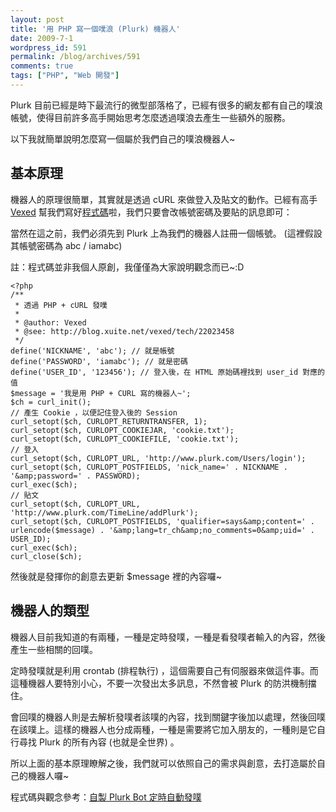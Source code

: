 ```yaml
---
layout: post
title: '用 PHP 寫一個噗浪 (Plurk) 機器人'
date: 2009-7-1
wordpress_id: 591
permalink: /blog/archives/591
comments: true
tags: ["PHP", "Web 開發"]
---
```


Plurk 目前已經是時下最流行的微型部落格了，已經有很多的網友都有自己的噗浪帳號，使得目前許多高手開始思考怎麼透過噗浪去產生一些額外的服務。

以下我就簡單說明怎麼寫一個屬於我們自己的噗浪機器人~

<!--more-->

## 基本原理

機器人的原理很簡單，其實就是透過 cURL 來做登入及貼文的動作。已經有高手 [Vexed](http://blog.xuite.net/vexed/) 幫我們寫好[程式碼](http://gist.github.com/53380)啦，我們只要會改帳號密碼及要貼的訊息即可：

當然在這之前，我們必須先到 Plurk 上為我們的機器人註冊一個帳號。 (這裡假設其帳號密碼為 abc / iamabc) 

註：程式碼並非我個人原創，我僅僅為大家說明觀念而已~:D

```
<?php
/**
 * 透過 PHP + cURL 發噗
 *
 * @author: Vexed
 * @see: http://blog.xuite.net/vexed/tech/22023458
 */
define('NICKNAME', 'abc'); // 就是帳號
define('PASSWORD', 'iamabc'); // 就是密碼
define('USER_ID', '123456'); // 登入後，在 HTML 原始碼裡找到 user_id 對應的值
$message = '我是用 PHP + CURL 寫的機器人~';
$ch = curl_init();
// 產生 Cookie ，以便記住登入後的 Session
curl_setopt($ch, CURLOPT_RETURNTRANSFER, 1);
curl_setopt($ch, CURLOPT_COOKIEJAR, 'cookie.txt');
curl_setopt($ch, CURLOPT_COOKIEFILE, 'cookie.txt');
// 登入
curl_setopt($ch, CURLOPT_URL, 'http://www.plurk.com/Users/login');
curl_setopt($ch, CURLOPT_POSTFIELDS, 'nick_name=' . NICKNAME . '&amp;password=' . PASSWORD);
curl_exec($ch);
// 貼文
curl_setopt($ch, CURLOPT_URL, 'http://www.plurk.com/TimeLine/addPlurk');
curl_setopt($ch, CURLOPT_POSTFIELDS, 'qualifier=says&amp;content=' . urlencode($message) . '&amp;lang=tr_ch&amp;no_comments=0&amp;uid=' . USER_ID);
curl_exec($ch);
curl_close($ch);

```

然後就是發揮你的創意去更新 $message 裡的內容囉~

## 機器人的類型

機器人目前我知道的有兩種，一種是定時發噗，一種是看發噗者輸入的內容，然後產生一些相關的回噗。

定時發噗就是利用 crontab (排程執行) ，這個需要自己有伺服器來做這件事。而這種機器人要特別小心，不要一次發出太多訊息，不然會被 Plurk 的防洪機制擋住。

會回噗的機器人則是去解析發噗者該噗的內容，找到關鍵字後加以處理，然後回噗在該噗上。這樣的機器人也分成兩種，一種是需要將它加入朋友的，一種則是它自行尋找 Plurk 的所有內容 (也就是全世界) 。

所以上面的基本原理瞭解之後，我們就可以依照自己的需求與創意，去打造屬於自己的機器人囉~

程式碼與觀念參考：[自製 Plurk Bot 定時自動發噗](http://blog.xuite.net/vexed/tech/22023458)

